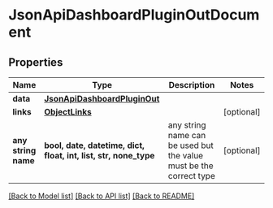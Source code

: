 # JsonApiDashboardPluginOutDocument


## Properties
Name | Type | Description | Notes
------------ | ------------- | ------------- | -------------
**data** | [**JsonApiDashboardPluginOut**](JsonApiDashboardPluginOut.md) |  | 
**links** | [**ObjectLinks**](ObjectLinks.md) |  | [optional] 
**any string name** | **bool, date, datetime, dict, float, int, list, str, none_type** | any string name can be used but the value must be the correct type | [optional]

[[Back to Model list]](../README.md#documentation-for-models) [[Back to API list]](../README.md#documentation-for-api-endpoints) [[Back to README]](../README.md)


